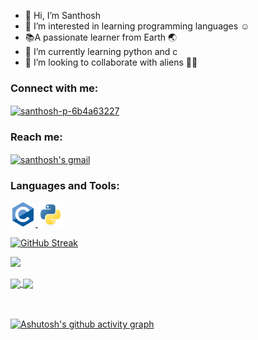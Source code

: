 - 👋 Hi, I’m Santhosh
- 👀 I’m interested in learning programming languages ☺
- 📚A passionate learner from Earth 🌏
- 🌱 I’m currently learning python and c
- 💞 I’m looking to collaborate with aliens 🚀🚀

<h3 align="left">Connect with me:</h3>
<p align="left">
<a href="https://linkedin.com/in/santhosh-p-6b4a63227" target="_blank" ><img align="center" src="https://raw.githubusercontent.com/rahuldkjain/github-profile-readme-generator/master/src/images/icons/Social/linked-in-alt.svg" alt="santhosh-p-6b4a63227" height="30" width="40"></a>
</p>
<h3 align="left">Reach me:</h3>
<p align="left">
<a href="mailto:santhoshp.official@gmail.com" target="_blank" ><img align="center" src="https://1000logos.net/wp-content/uploads/2021/05/Gmail-logo.png" alt="santhosh's gmail" height="40" width="70"></a>
</p>
<h3 align="left">Languages and Tools:</h3>
<p align="left"> <a href="https://www.cprogramming.com/" target="_blank" rel="noreferrer"> <img src="https://raw.githubusercontent.com/devicons/devicon/master/icons/c/c-original.svg" alt="c" width="40" height="40"/> </a> <a href="https://www.python.org" target="_blank" rel="noreferrer"> <img src="https://raw.githubusercontent.com/devicons/devicon/master/icons/python/python-original.svg" alt="python" width="40" height="40"/> </a> </p>

[![GitHub Streak](https://github-readme-streak-stats.herokuapp.com/?user=santhosh-p-official&theme=tokyonight_duo)](https://git.io/streak-stats)

![](https://komarev.com/ghpvc/?username=santhosh-p-official&label=PROFILE+VIEWS&style=plastic)

<a href="https://github.com/anuraghazra/github-readme-stats">
  <img align="center" src="https://github-readme-stats.vercel.app/api?username=santhosh-p-official&show_icons=true&theme=radical" />
</a>    
<a href="https://github.com/anuraghazra/convoychat">
  <img align="center" src="https://github-readme-stats.vercel.app/api/top-langs/?username=santhosh-p-official&langs_count=8)](https://github.com/anuraghazra/github-readme-stats&theme=radical" />
 </a>
 
 <br></br>
[![Ashutosh's github activity graph](https://activity-graph.herokuapp.com/graph?username=santhosh-p-official&theme=react-dark)](https://github.com/ashutosh00710/github-readme-activity-graph)

<!--
santhosh-p-official/santhosh-p-official is a ✨ special ✨ repository because its `README.md` (this file) appears on your GitHub profile.
You can click the Preview link to take a look at your changes.
--->
